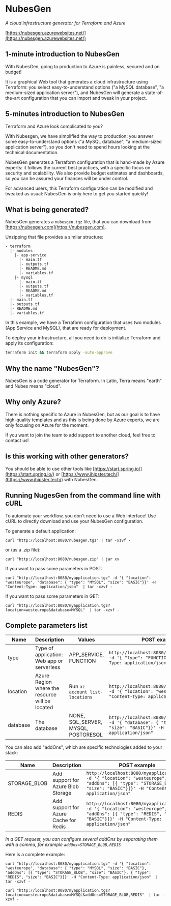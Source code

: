 # NubesGen

_A cloud infrastructure generator for Terraform and Azure_

[https://nubesgen.azurewebsites.net/](https://nubesgen.azurewebsites.net/)

## 1-minute introduction to NubesGen

With NubesGen, going to production to Azure is painless, secured and on budget!

It is a graphical Web tool that generates a cloud infrastructure using Terraform: you select easy-to-understand options ("a MySQL database", "a medium-sized application server"), and NubesGen will generate a state-of-the-art configuration that you can import and tweak in your project.

## 5-minutes introduction to NubesGen

Terraform and Azure look complicated to you?

With Nubesgen, we have simplified the way to production: you answer some easy-to-understand options ("a MySQL database", "a medium-sized application server"), so you don't need to spend hours looking at the technical documentation.

NubesGen generates a Terraform configuration that is hand-made by Azure experts: it follows the current best practices, with a specific focus on security and scalability. We also provide budget estimates and dashboards, so you can be assured your finances will be under control.

For advanced users, this Terraform configuration can be modified and tweaked as usual: NubesGen is only here to get you started quickly!

## What is being generated?

NubesGen generates a `nubesgen.tgz` file, that you can download from [https://nubesgen.com](https://nubesgen.com).

Unzipping that file provides a similar structure:

```
- terraform
  |- modules
    |- app-service
      |- main.tf
      |- outputs.tf
      |- README.md
      |- variables.tf
    |- mysql
      |- main.tf
      |- outputs.tf
      |- README.md
      |- variables.tf
  |- main.tf
  |- outputs.tf
  |- README.md
  |- variables.tf
```

In this example, we have a Terraform configuration that uses two modules (App Service and MySQL), that are ready for 
deployment.

To deploy your infrastructure, all you need to do is initialize Terraform and apply its configuration:

```bash
terraform init && terraform apply -auto-approve
```

## Why the name "NubesGen"?

NubesGen is a code generator for Terraform. In Latin, Terra means "earth" and Nubes means "cloud". 

## Why only Azure?

There is nothing specific to Azure in NubesGen, but as our goal is to have high-quality templates and as this is being done by Azure experts, we are only focusing on Azure for the moment.

If you want to join the team to add support to another cloud, feel free to contact us!

## Is this working with other generators?

You should be able to use other tools like [https://start.spring.io/](https://start.spring.io/) or [https://www.jhipster.tech/](https://www.jhipster.tech/) with NubesGen.

## Running NugesGen from the command line with cURL

To automate your workflow, you don't need to use a Web interface! Use cURL to directly download and use your NubesGen configuration.

To generate a default application:

```
curl "http://localhost:8080/nubesgen.tgz" | tar -xzvf -
```

or (as a .zip file):

```
curl "http://localhost:8080/nubesgen.zip" | jar xv
```

If you want to pass some parameters in POST:

```
curl "http://localhost:8080/myapplication.tgz" -d '{ "location": "westeurope", "database": { "type": "MYSQL", "size": "BASIC"}}' -H "Content-Type: application/json"  | tar -xzvf -
```

If you want to pass some parameters in GET:

```
curl "http://localhost:8080/myapplication.tgz?location=westeurope&database=MYSQL"  | tar -xzvf -
```

## Complete parameters list

| Name  | Description  | Values  | POST example | GET example  |
|---|---|---|---|---|
| type  | Type of application: Web app or serverless  | APP_SERVICE, FUNCTION  | `http://localhost:8080/myapplication.tgz -d '{ "type": "FUNCTION"}' -H "Content-Type: application/json"` | `http://localhost:8080/myapplication.tgz?type=FUNCTION`  |
| location  |  Azure Region where the resource will be located | Run `az account list-locations`  | `http://localhost:8080/myapplication.tgz -d '{ "location": "westeurope"}' -H "Content-Type: application/json"` | `http://localhost:8080/myapplication.tgz?location=westeurope`  |
| database  |  The database | NONE, SQL_SERVER, MYSQL, POSTGRESQL  | `http://localhost:8080/myapplication.tgz -d '{ "database": { "type": "MYSQL", "size": "BASIC"}}' -H "Content-Type: application/json"` | `http://localhost:8080/myapplication.tgz?database=MYSQL`  |

You can also add "addOns", which are specific technologies added to your stack:

| Name  | Description  | POST example | GET example  |
|---|---|---|---|
| STORAGE_BLOB  | Add support for Azure Blob Storage  | `http://localhost:8080/myapplication.tgz -d '{ "location": "westeurope", "addOns": [{ "type": "STORAGE_BLOB", "size": "BASIC"}]}' -H "Content-Type: application/json"` | `http://localhost:8080/myapplication.tgz?addOns=STORAGE_BLOB`  |
| REDIS  | Add support for Azure Cache for Redis  | `http://localhost:8080/myapplication.tgz -d '{ "location": "westeurope", "addOns": [{ "type": "REDIS", "size": "BASIC"}]}' -H "Content-Type: application/json"` | `http://localhost:8080/myapplication.tgz?addOns=REDIS`  |

_In a GET request, you can configure several addOns by separating them with a comma, for example `addOns=STORAGE_BLOB,REDIS`_

Here is a complete example:

```
curl "http://localhost:8080/myapplication.tgz" -d '{ "location": "westeurope", "database": { "type": "MYSQL", "size": "BASIC"}, "addOns": [{ "type": "STORAGE_BLOB", "size": "BASIC"}, { "type": "REDIS", "size": "BASIC"}]}' -H "Content-Type: application/json"  | tar -xzvf -
```
```
curl "http://localhost:8080/myapplication.tgz?location=westeurope&database=MYSQL&addOns=STORAGE_BLOB,REDIS"  | tar -xzvf -
```
